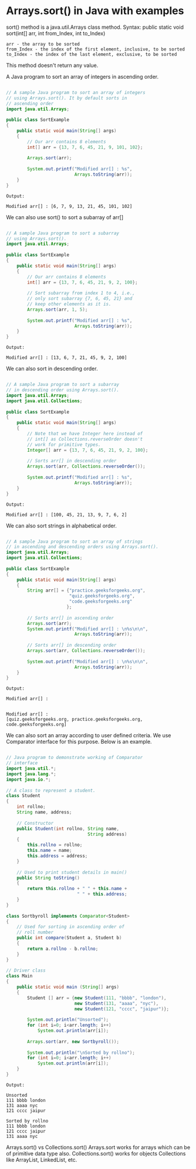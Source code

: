# Arrays.sort() in Java with examples
sort() method is a java.util.Arrays class method. 
    Syntax: 
    public static void sort(int[] arr, int from_Index, int to_Index)

    arr - the array to be sorted
    from_Index - the index of the first element, inclusive, to be sorted
    to_Index - the index of the last element, exclusive, to be sorted

This method doesn't return any value.
 
A Java program to sort an array of integers in ascending order.
 

```Java

// A sample Java program to sort an array of integers
// using Arrays.sort(). It by default sorts in
// ascending order
import java.util.Arrays;
 
public class SortExample
{
    public static void main(String[] args)
    {
        // Our arr contains 8 elements
        int[] arr = {13, 7, 6, 45, 21, 9, 101, 102};
 
        Arrays.sort(arr);
 
        System.out.printf("Modified arr[] : %s",
                          Arrays.toString(arr));
    }
}
```
    Output: 

    Modified arr[] : [6, 7, 9, 13, 21, 45, 101, 102]
We can also use sort() to sort a subarray of arr[] 
 
```Java

// A sample Java program to sort a subarray
// using Arrays.sort().
import java.util.Arrays;
 
public class SortExample
{
    public static void main(String[] args)
    {
        // Our arr contains 8 elements
        int[] arr = {13, 7, 6, 45, 21, 9, 2, 100};
 
        // Sort subarray from index 1 to 4, i.e.,
        // only sort subarray {7, 6, 45, 21} and
        // keep other elements as it is.
        Arrays.sort(arr, 1, 5);
 
        System.out.printf("Modified arr[] : %s",
                          Arrays.toString(arr));
    }
}
```
    Output: 

    Modified arr[] : [13, 6, 7, 21, 45, 9, 2, 100]

We can also sort in descending order. 
 

```Java

// A sample Java program to sort a subarray
// in descending order using Arrays.sort().
import java.util.Arrays;
import java.util.Collections;
 
public class SortExample
{
    public static void main(String[] args)
    {
        // Note that we have Integer here instead of
        // int[] as Collections.reverseOrder doesn't
        // work for primitive types.
        Integer[] arr = {13, 7, 6, 45, 21, 9, 2, 100};
 
        // Sorts arr[] in descending order
        Arrays.sort(arr, Collections.reverseOrder());
 
        System.out.printf("Modified arr[] : %s",
                          Arrays.toString(arr));
    }
}
```
    Output: 

    Modified arr[] : [100, 45, 21, 13, 9, 7, 6, 2]
We can also sort strings in alphabetical order. 
 

```Java

// A sample Java program to sort an array of strings
// in ascending and descending orders using Arrays.sort().
import java.util.Arrays;
import java.util.Collections;
 
public class SortExample
{
    public static void main(String[] args)
    {
        String arr[] = {"practice.geeksforgeeks.org",
                        "quiz.geeksforgeeks.org",
                        "code.geeksforgeeks.org"
                       };
 
        // Sorts arr[] in ascending order
        Arrays.sort(arr);
        System.out.printf("Modified arr[] : \n%s\n\n",
                          Arrays.toString(arr));
 
        // Sorts arr[] in descending order
        Arrays.sort(arr, Collections.reverseOrder());
 
        System.out.printf("Modified arr[] : \n%s\n\n",
                          Arrays.toString(arr));
    }
}
```
    Output: 

    Modified arr[] : 


    Modified arr[] : 
    [quiz.geeksforgeeks.org, practice.geeksforgeeks.org, code.geeksforgeeks.org]

We can also sort an array according to user defined criteria. 
We use Comparator interface for this purpose. Below is an example. 
 

```Java

// Java program to demonstrate working of Comparator
// interface
import java.util.*;
import java.lang.*;
import java.io.*;
 
// A class to represent a student.
class Student
{
    int rollno;
    String name, address;
 
    // Constructor
    public Student(int rollno, String name,
                               String address)
    {
        this.rollno = rollno;
        this.name = name;
        this.address = address;
    }
 
    // Used to print student details in main()
    public String toString()
    {
        return this.rollno + " " + this.name +
                           " " + this.address;
    }
}
 
class Sortbyroll implements Comparator<Student>
{
    // Used for sorting in ascending order of
    // roll number
    public int compare(Student a, Student b)
    {
        return a.rollno - b.rollno;
    }
}
 
// Driver class
class Main
{
    public static void main (String[] args)
    {
        Student [] arr = {new Student(111, "bbbb", "london"),
                          new Student(131, "aaaa", "nyc"),
                          new Student(121, "cccc", "jaipur")};
 
        System.out.println("Unsorted");
        for (int i=0; i<arr.length; i++)
            System.out.println(arr[i]);
 
        Arrays.sort(arr, new Sortbyroll());
 
        System.out.println("\nSorted by rollno");
        for (int i=0; i<arr.length; i++)
            System.out.println(arr[i]);
    }
}
```
    Output: 

    Unsorted
    111 bbbb london
    131 aaaa nyc
    121 cccc jaipur

    Sorted by rollno
    111 bbbb london
    121 cccc jaipur
    131 aaaa nyc

Arrays.sort() vs Collections.sort() 
Arrays.sort works for arrays which can be of primitive data type also. Collections.sort() works for objects Collections like ArrayList, LinkedList, etc. 